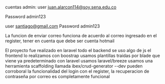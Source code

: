 
cuentas admin:
user
juan.alarcon114@soy.sena.edu.co

Password
admin123


user
santiago@gmail.com
Password
admin123

La funcion de enviar correo funciona de acuerdo al correo ingresado en el register, tener en cuenta que debe ser cuenta hotmail

El proyecto fue realizado en laravel todo el backend se uso algo de js
el frontend lo realizamos con boostrap
usamos plantillas traidas por blade que viene ya predeterminado con laravel
usamos laravel/breeze
usamos una herramienta scaffolding llamada ibex/crud-generator --dev
pueden corroboral la funcionalidad del login con el register, la recuperacion de contraseña por correo es completamente funcional 
